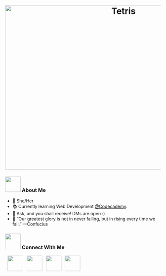 <h1>
  <div align="center">
    <img src="https://thumbs.gfycat.com/DentalKnobbyCub-size_restricted.gif" height="531" width="750" alt="Tetris">
  </div>
</h1>

<h3><img src="https://media0.giphy.com/media/gKxniC8PjCF3dhBmgF/giphy.gif?cid=790b761156ab706ffada04c60e28fafeb284f1ce322d0abb&rid=giphy.gif&ct=s" width="50"> About Me </h3>

- 💜 She/Her
- 📚 Currently learning Web Development <a href="http://ssqt.co/mQnvrIR" target="_blank">@Codecademy</a>.
- 💬 Ask, and you shall receive! DMs are open :)
- 💯 “Our greatest glory is not in never falling, but in rising every time we fall.” —Confucius

<h3><img src="https://i.giphy.com/media/0zPCvpqtVpsMZySHAe/giphy.webp" width="50"> Connect With Me </h3>

<p align="left">
&nbsp; <a href="https://twitter.com/hightenn" target="_blank" rel="noopener noreferrer"><img src="https://img.icons8.com/clouds/50/000000/twitter.png" width="50" /></a>  
&nbsp; <a href="https://www.instagram.com/hightenn/" target="_blank" rel="noopener noreferrer"><img src="https://img.icons8.com/clouds/50/000000/instagram.png" width="50" /></a>  
&nbsp; <a href="https://www.linkedin.com/in/K75/" target="_blank" rel="noopener noreferrer"><img src="https://img.icons8.com/clouds/50/000000/linkedin.png" width="50" /></a>
&nbsp; <a href="mailto:kristensocampo@gmail.com" target="_blank" rel="noopener noreferrer"><img src="https://img.icons8.com/clouds/100/000000/gmail-new.png" width="50" /></a>
</p>
